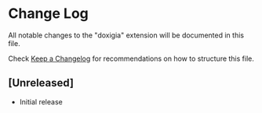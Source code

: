# Change Log

All notable changes to the "doxigia" extension will be documented in this file.

Check [Keep a Changelog](http://keepachangelog.com/) for recommendations on how to structure this file.

## [Unreleased]

- Initial release